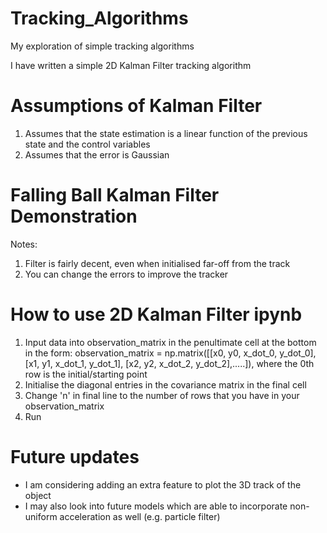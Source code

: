 # Tracking_Algorithms
My exploration of simple tracking algorithms

I have written a simple 2D Kalman Filter tracking algorithm

# Assumptions of Kalman Filter
1. Assumes that the state estimation is a linear function of the previous state and the control variables
2. Assumes that the error is Gaussian

# Falling Ball Kalman Filter Demonstration
Notes:
1. Filter is fairly decent, even when initialised far-off from the track
2. You can change the errors to improve the tracker

# How to use 2D Kalman Filter ipynb
1. Input data into observation_matrix in the penultimate cell at the bottom in the form:
observation_matrix = np.matrix([[x0, y0, x_dot_0, y_dot_0],
                                [x1, y1, x_dot_1, y_dot_1],
                                [x2, y2, x_dot_2, y_dot_2],.....]), where the 0th row is the initial/starting point
2. Initialise the diagonal entries in the covariance matrix in the final cell 
3. Change 'n' in final line to the number of rows that you have in your observation_matrix
4. Run

# Future updates
- I am considering adding an extra feature to plot the 3D track of the object
- I may also look into future models which are able to incorporate non-uniform acceleration as well (e.g. particle filter)
